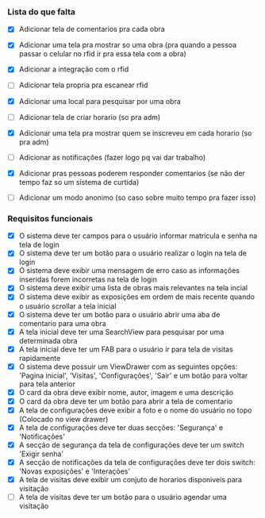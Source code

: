 ### Lista do que falta
- [x] Adicionar tela de comentarios pra cada obra
- [x] Adicionar uma tela pra mostrar so uma obra (pra quando a pessoa passar o celular no rfid ir pra essa tela com a obra)
- [x] Adicionar a integração com o rfid
- [ ] Adicionar tela propria pra escanear rfid
- [x] Adicionar uma local para pesquisar por uma obra
- [ ] Adicionar tela de criar horario (so pra adm)
- [x] Adicionar uma tela pra mostrar quem se inscreveu em cada horario (so pra adm)
- [ ] Adicionar as notificações (fazer logo pq vai dar trabalho)
- [x] Adicionar pras pessoas poderem responder comentarios (se não der tempo faz so um sistema de curtida)
- [ ] Adicionar um modo anonimo (so caso sobre muito tempo pra fazer isso)


### Requisitos funcionais
- [x] O sistema deve ter campos para o usuário informar matricula e senha na tela de login
- [x] O sistema deve ter um botão para o usuário realizar o login na tela de login
- [x] O sistema deve exibir uma mensagem de erro caso as informações inseridas forem incorretas na tela de login
- [x] O sistema deve exibir uma lista de obras mais relevantes na tela incial
- [x] O sistema deve exibir as exposições em ordem de mais recente quando o usuário scrollar a tela inicial
- [x] O sistema deve ter um botão para o usuário abrir uma aba de comentario para uma obra
- [x] A tela inicial deve ter uma SearchView para pesquisar por uma determinada obra
- [x] A tela inicial deve ter um FAB para o usuário ir para tela de visitas  rapidamente
- [x] O sistema deve possuir um ViewDrawer com as seguintes opções: 'Pagina inicial', 'Visitas', 'Configurações', 'Sair' e um botão para voltar para tela anterior
- [x] O card da obra deve exibir nome, autor, imagem e uma descrição
- [x] O card da obra deve ter um botão para abrir a tela de comentario
- [x] A tela de configurações deve exibir a foto e o nome do usuário no topo (Colocado no view drawer)
- [x] A tela de configurações deve ter duas secções: 'Segurança' e 'Notificações'
- [x] A secção de segurança da tela de configurações deve ter um switch 'Exigir senha'
- [x] A secção de notificações da tela de configurações deve ter dois switch: 'Novas exposições' e 'Interações'
- [x] A tela de visitas deve exibir um conjuto de horarios disponiveis para visitação
- [ ] A tela de visitas deve ter um botão para o usuário agendar uma visitação